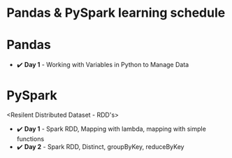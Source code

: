 # Pandas & PySpark learning schedule



# Pandas

- :heavy_check_mark: **Day 1** - Working with Variables in Python to Manage Data



# PySpark

<Resilent Distributed Dataset - RDD's>
- :heavy_check_mark: **Day 1** - Spark RDD, Mapping with lambda, mapping with simple functions
- :heavy_check_mark: **Day 2** - Spark RDD, Distinct, groupByKey, reduceByKey